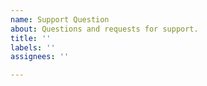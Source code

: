 ```yaml
---
name: Support Question
about: Questions and requests for support.
title: ''
labels: ''
assignees: ''

---
```


<!-- We don't provide support for customer issues here.
Use the Support Center instead: https://devexpress.com/sc -->

